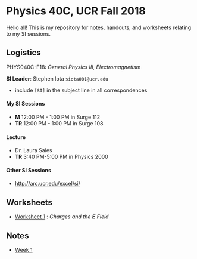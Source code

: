 # Physics 40C, UCR Fall 2018


Hello all! This is my repository for notes, handouts, and worksheets relating to my SI sessions.


## Logistics

PHYS040C-F18:
*General Physics III, Electromagnetism*

**SI Leader**:
Stephen Iota
` siota001@ucr.edu `
- include `[SI]` in the subject line in all correspondences


#### My SI Sessions

- **M** 12:00 PM - 1:00 PM in Surge 112
- **TR** 12:00 PM - 1:00 PM in Surge 108


#### Lecture

- Dr. Laura Sales
- **TR** 3:40 PM-5:00 PM in Physics 2000


#### Other SI Sessions

- http://arc.ucr.edu/excel/si/


## Worksheets

- [Worksheet 1](https://github.com/stepheniota/physics-40c-f18/blob/master/Worksheets/P40C_F18_Worksheet1.pdf)
:
*Charges and the **E** Field*

## Notes

- [Week 1](https://github.com/stepheniota/physics-40c-f18/blob/master/Notes/Week1.pdf)
